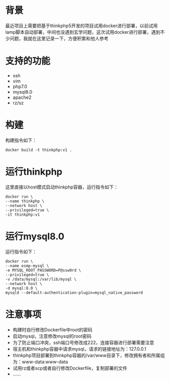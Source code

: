 # 背景
最近项目上需要把基于thinkphp5开发的项目试用docker进行部署，以前试用lamp脚本自动部署，中间也没遇到玄学问题，这次试用docker进行部署，遇到不少问题，我就在这里记录一下，方便积累和他人参考

# 支持的功能
* ssh
* vim
* php7.0
* mysql8.0
* apache2
* rz/sz

# 构建
构建指令如下：
```
docker build -t thinkphp:v1 .
```

# 运行thinkphp
这里直接以host模式启动thinkphp容器，运行指令如下：
```
docker run \
--name thinkphp \
--network host \
--privileged=true \
-it thinkphp:v1
```

# 运行mysql8.0
运行指令如下：
```
docker run \
--name esmp-mysql \
-e MYSQL_ROOT_PASSWORD=P@ssw0rd \
--privileged=true \
-v /data/mysql:/var/lib/mysql \
--network host \
-d mysql:8.0 \
mysqld --default-authentication-plugin=mysql_native_password
```

# 注意事项
* 构建时自行修改Dockerfile中root的密码
* 启动mysql，注意修改mysql的root密码
* 为了防止端口冲突，ssh端口号修改成222，连接容器进行部署需要注意
* 宿主机和thinkphp容器中请求mysql，请求的链接地址为：127.0.0.1
* thinkphp项目部署到thinkphp容器的/var/www目录下，修改拥有者和所属组为：www-data:www-data
* 试用rz或者scp或者自行修改Dockerfile，复制部署的文件
* ......
